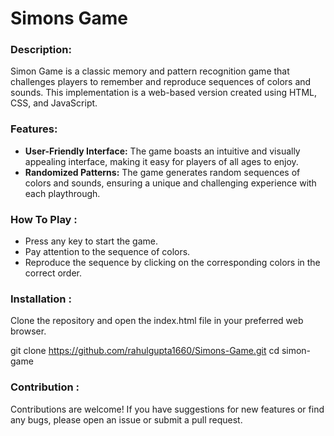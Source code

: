 <h1>Simons Game</h1>

<h3>Description:</h3>

<p>Simon Game is a classic memory and pattern recognition game that challenges players to remember and reproduce sequences of colors and sounds. This implementation is a web-based version created using HTML, CSS, and JavaScript.</p>

<h3>Features:</h3>

<ul>
  <li><b>User-Friendly Interface:</b> The game boasts an intuitive and visually appealing interface, making it easy for players of all ages to enjoy.</li>
  <li><b>Randomized Patterns:</b> The game generates random sequences of colors and sounds, ensuring a unique and challenging experience with each playthrough.</li>
</ul>

<h3>How To Play :</h3>

<ul>
  <li>Press any key to start the game.</li>
  <li>Pay attention to the sequence of colors.</li>
  <li>Reproduce the sequence by clicking on the corresponding colors in the correct order.</li>
</ul>

<h3>Installation :</h3>

<p>Clone the repository and open the index.html file in your preferred web browser.</p>

git clone https://github.com/rahulgupta1660/Simons-Game.git
cd simon-game

<h3>Contribution :</h3>

<p>Contributions are welcome! If you have suggestions for new features or find any bugs, please open an issue or submit a pull request.</p>
